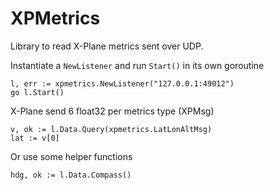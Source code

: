 # XPMetrics

Library to read X-Plane metrics sent over UDP.

Instantiate a `NewListener` and run `Start()` in its own goroutine
```
l, err := xpmetrics.NewListener("127.0.0.1:49012")
go l.Start()
```

X-Plane send 6 float32 per metrics type (XPMsg)
```
v, ok := l.Data.Query(xpmetrics.LatLonAltMsg)
lat := v[0]
```

Or use some helper functions
```
hdg, ok := l.Data.Compass()
```